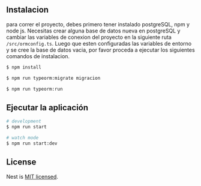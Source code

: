 ## Instalacion

para correr el proyecto, debes primero tener instalado postgreSQL, npm y node js. Necesitas crear alguna base de datos 
nueva en postgreSQL y cambiar las variables de conexion del proyecto en la siguiente ruta `/src/ormconfig.ts`. Luego que esten configuradas las variables de entorno y se cree la base de datos vacia, por favor proceda a ejecutar los siguientes comandos de instalacion.

```bash
$ npm install

$ npm run typeorm:migrate migracion

$ npm run typeorm:run

```

## Ejecutar la aplicación  

```bash
# development
$ npm run start

# watch mode
$ npm run start:dev
```

## License

Nest is [MIT licensed](LICENSE).
